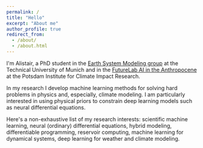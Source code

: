 ```yaml
---
permalink: /
title: "Hello"
excerpt: "About me"
author_profile: true
redirect_from: 
  - /about/
  - /about.html
---
```


I'm Alistair, a PhD student in the [Earth System Modeling group](https://www.asg.ed.tum.de/en/esm/home/) at the Technical University of Munich and in the [FutureLab AI in the Anthropocene](https://www.pik-potsdam.de/en/institute/futurelabs/artificial-intelligence-in-the-anthropocene/) at the Potsdam Institute for Climate Impact Research.

In my research I develop machine learning methods for solving hard problems in physics and, especially, climate modeling.
I am particularly interested in using physical priors to constrain deep learning models such as neural differential equations.

Here's a non-exhaustive list of my research interests: scientific machine learning, neural (ordinary) differential equations, hybrid modeling, differentiable programming, reservoir computing, machine learning for dynamical systems, deep learning for weather and climate modeling.